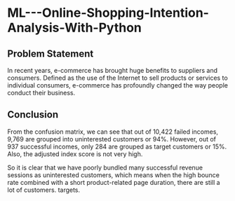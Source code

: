 # ML---Online-Shopping-Intention-Analysis-With-Python

## Problem Statement 
In recent years, e-commerce has brought huge benefits to suppliers and consumers. Defined as the use of the Internet to sell products or services to individual consumers, e-commerce has profoundly changed the way people conduct their business.

## Conclusion
From the confusion matrix, we can see that out of 10,422 failed incomes, 9,769 are grouped into uninterested customers or 94%. However, out of 937 successful incomes, only 284 are grouped as target customers or 15%. Also, the adjusted index score is not very high.

So it is clear that we have poorly bundled many successful revenue sessions as uninterested customers, which means when the high bounce rate combined with a short product-related page duration, there are still a lot of customers. targets.



